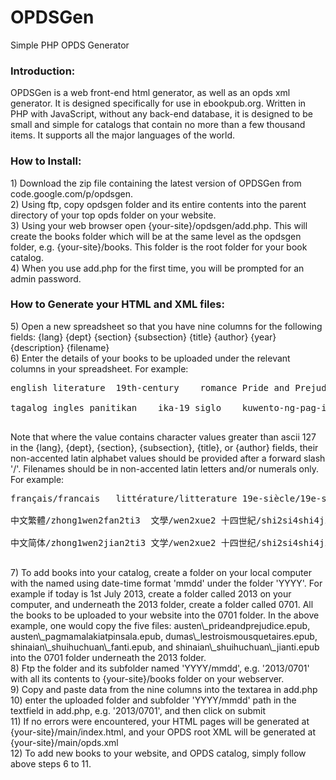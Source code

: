<h1>OPDSGen</h1>
Simple PHP OPDS Generator
<h3>Introduction:</h3>
OPDSGen is a web front-end html generator, as well as an opds xml generator. It is designed specifically for use in ebookpub.org. Written in PHP with JavaScript, without any back-end database, it is designed to be small and simple for catalogs that contain no more than a few thousand items. It supports all the major languages of the world.<br />

<h3>How to Install:</h3>
1) Download the zip file containing the latest version of OPDSGen from code.google.com/p/opdsgen.<br />
2) Using ftp, copy opdsgen folder and its entire contents into the parent directory of your top opds folder on your website.<br />
3) Using your web browser open {your-site}/opdsgen/add.php. This will create the books folder which will be at the same level as the opdsgen folder, e.g. {your-site}/books. This folder is the root folder for your book catalog.<br />
4) When you use add.php for the first time, you will be prompted for an admin password.

<h3>How to Generate your HTML and XML files:</h3>
5) Open a new spreadsheet so that you have nine columns for the following fields: {lang}	{dept}	{section}	{subsection}	{title}	{author}	{year}	{description} {filename}<br />
6) Enter the details of your books to be uploaded under the relevant columns in your spreadsheet. For example:
<pre>
english	literature	19th-century	romance	Pride and Prejudice	Jane Austen	1813	The story follows the main character Elizabeth Bennet as she deals with issues of manners, upbringing, morality, education, and marriage in the society...	austen_prideandprejudice.epub<br>
tagalog	ingles panitikan	ika-19 siglo	kuwento-ng-pag-iibigan	Pagmamalaki at Pinsala	Jane Austen	1813	Pagmamalaki at pinsala ay isang nobelang sa pamamagitan ng Jane Austen... 	austen_pagmamalakiatpinsala.epub<br>
</pre>
Note that where the value contains character values greater than ascii 127 in the {lang}, {dept}, {section}, {subsection}, {title}, or {author} fields, their non-accented latin alphabet values should be provided after a forward slash '/'. Filenames should be in non-accented latin letters and/or numerals only. For example:
<pre>
français/francais	littérature/litterature	19e-siècle/19e-siecle	romance	Les Trois Mousquetaires	Alexandre Dumas	1844	Les Trois Mousquetaires est un roman d’Alexandre Dumas et d’Auguste Maquet...	dumas_lestroismousquetaires.epub<br>
中文繁體/zhong1wen2fan2ti3	文學/wen2xue2	十四世紀/shi2si4shi4ji4	經典小說/jing1dian3xiao3shuo1	水滸傳/shui2hu2chuan2	施耐庵/shi1nai4an1	14th-C	《水滸傳》是中國歷史上以白話文寫成的章回小說、被候...	shinaian_shuihuchuan_fanti.epub<br>
中文简体/zhong1wen2jian2ti3	文学/wen2xue2	十四世纪/shi2si4shi4ji4	经典小说/jing1dian3xiao3shuo1	水浒传/shui2hu2chuan2	施耐庵/shi1nai4an1	14th-C	《水浒传》是中国历史上以白话文写成的章回小说、被候人...	shinaian_shuihuchuan_jianti.epub<br>
</pre>
7) To add books into your catalog, create a folder on your local computer with the named using date-time format 'mmdd' under the folder 'YYYY'. For example if today is 1st July 2013, create a folder called 2013 on your computer, and underneath the 2013 folder, create a folder called 0701. All the books to be uploaded to your website into the 0701 folder. In the above example, one would copy the five files: austen\_prideandprejudice.epub, austen\_pagmamalakiatpinsala.epub, dumas\_lestroismousquetaires.epub, shinaian\_shuihuchuan\_fanti.epub, and shinaian\_shuihuchuan\_jianti.epub into the 0701 folder underneath the 2013 folder.<br />
8) Ftp the folder and its subfolder named 'YYYY/mmdd', e.g. '2013/0701' with all its contents to {your-site}/books folder on your webserver.<br />
9) Copy and paste data from the nine columns into the textarea in add.php<br />
10) enter the uploaded folder and subfolder 'YYYY/mmdd' path in the textfield in add.php, e.g. '2013/0701', and then click on submit<br />
11) If no errors were encountered, your HTML pages will be generated at {your-site}/main/index.html, and your OPDS root XML will be generated at {your-site}/main/opds.xml<br />
12) To add new books to your website, and OPDS catalog, simply follow above steps 6 to 11.<br />
